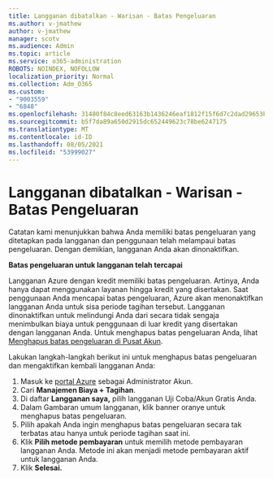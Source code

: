 ```yaml
---
title: Langganan dibatalkan - Warisan - Batas Pengeluaran
ms.author: v-jmathew
author: v-jmathew
manager: scotv
ms.audience: Admin
ms.topic: article
ms.service: o365-administration
ROBOTS: NOINDEX, NOFOLLOW
localization_priority: Normal
ms.collection: Adm_O365
ms.custom:
- "9003559"
- "6848"
ms.openlocfilehash: 31480f84c8eed63163b1436246eaf1812f15f6d7c2dad29653b2019f8a15f1af
ms.sourcegitcommit: b5f7da89a650d2915dc652449623c78be6247175
ms.translationtype: MT
ms.contentlocale: id-ID
ms.lasthandoff: 08/05/2021
ms.locfileid: "53999027"
---
```

# <a name="subscription-cancelled---legacy---spending-limit"></a>Langganan dibatalkan - Warisan - Batas Pengeluaran

Catatan kami menunjukkan bahwa Anda memiliki batas pengeluaran yang ditetapkan pada langganan dan penggunaan telah melampaui batas pengeluaran. Dengan demikian, langganan Anda akan dinonaktifkan.

**Batas pengeluaran untuk langganan telah tercapai**

Langganan Azure dengan kredit memiliki batas pengeluaran. Artinya, Anda hanya dapat menggunakan layanan hingga kredit yang disertakan. Saat penggunaan Anda mencapai batas pengeluaran, Azure akan menonaktifkan langganan Anda untuk sisa periode tagihan tersebut. Langganan dinonaktifkan untuk melindungi Anda dari secara tidak sengaja menimbulkan biaya untuk penggunaan di luar kredit yang disertakan dengan langganan Anda. Untuk menghapus batas pengeluaran Anda, lihat [Menghapus batas pengeluaran di Pusat Akun](https://docs.microsoft.com/azure/cost-management-billing/manage/spending-limit#remove).

Lakukan langkah-langkah berikut ini untuk menghapus batas pengeluaran dan mengaktifkan kembali langganan Anda:

1. Masuk ke [portal Azure](https://portal.azure.com/) sebagai Administrator Akun.
2. Cari **Manajemen Biaya + Tagihan**.
3. Di daftar **Langganan saya,** pilih langganan Uji Coba/Akun Gratis Anda.
4. Dalam Gambaran umum langganan, klik banner oranye untuk menghapus batas pengeluaran.
5. Pilih apakah Anda ingin menghapus batas pengeluaran secara tak terbatas atau hanya untuk periode tagihan saat ini.
6. Klik **Pilih metode pembayaran** untuk memilih metode pembayaran langganan Anda. Metode ini akan menjadi metode pembayaran aktif untuk langganan Anda.
7. Klik **Selesai.**
